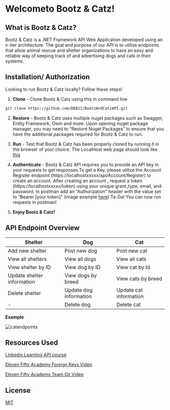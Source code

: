 # Welcometo Bootz & Catz!

## What is Bootz & Catz?
Bootz & Catz is a .NET Framework API Web Application developed using an n-tier architecture. The goal and purpose of our API is to utilize endpoints that allow animal rescue and shelter organizations to have an easy and reliable way of keeping track of and advertising dogs and cats in their systems. 



## Installation/ Authorization

Looking to run Bootz & Catz locally? Follow these steps!

1. **Clone** - Clone Bootz & Catz using this in command line 

```bash
git clone https://github.com/DEBJ1/BootzAndCatzAPI.git
```
2. **Restore** - Bootz & Catz uses multiple nuget packages such as Swagger, Entity Framework, Owin and more. Upon opening nuget package manager, you may need to “Restore Nuget Packages” to ensure that you have the additional packages required for Bootz & Catz to run.

3. **Run** - Test that Bootz & Catz has been properly cloned by running it in the browser of your choice. The LocalHost web page should look like [this](https://imgur.com/a/RiALhvt)

4. **Authenticate** - Bootz & Catz API requires you to provide an API key in your requests to get responses.To get a Key, please utilize the Account Register endpoint (https://localhostxxxxx/api/Account/Register) to create an account. After creating an account , request a token  (https://localhostxxxxx/token) using your unique grant_type, email, and password. In postman add an “Authorization” header with the value set to “Bearer [your token]" (image example [here](https://imgur.com/a/xLftHNt)) Ta-Da! You can now run requests in postman!
5. **Enjoy Bootz & Catz!**




## API Endpoint Overview

**Shelter** | **Dog** | **Cat**
------------ | ------------- | -------------
 Add new shelter| Post new dog | Post new cat
View all shelters | View all dogs | View all cats
View shelter by ID | View dog by ID | View cat by Id
Update shelter information | View dogs by breed | View cats by breed
Delete shelter | Update dog information | Update cat information
-| Delete dog | Delete cat

**Example**

![catendpoints](https://user-images.githubusercontent.com/74275900/109755840-c129bd80-7bb4-11eb-91c7-4006f1bc33b5.PNG)

## Resources Used
[Linkedin Learning API course](https://www.linkedin.com/learning-login/share?forceAccount=false&redirect=https%3A%2F%2Fwww.linkedin.com%2Flearning%2Fbuilding-web-apis-with-asp-dot-net-web-api-2-2-2%3Ftrk%3Dshare_ent_url%26shareId%3Dyc3jvv3VS2y%252BKeRo%252F761PA%253D%253D&account=100110546)

[Eleven Fifty Academy Foreign Keys Video](https://youtu.be/tvq9U4K2p-s)

[Eleven Fifty Academy Team Git Video](https://youtu.be/2MAqwBwWmXs)


## License
[MIT](https://choosealice)
